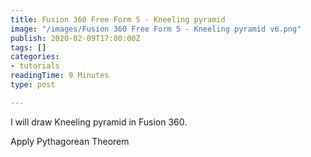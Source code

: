 ```yaml
---
title: Fusion 360 Free Form 5 - Kneeling pyramid
image: "/images/Fusion 360 Free Form 5 - Kneeling pyramid v6.png"
publish: 2020-02-09T17:00:00Z
tags: []
categories:
- tutorials
readingTime: 9 Minutes
type: post

---
```

I will draw Kneeling pyramid in Fusion 360. 

Apply Pythagorean Theorem